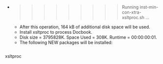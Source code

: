 * >>>>>>>>> Running inst-min-con-xtra-xsltproc.sh ...
  * After this operation, 164 kB of additional disk space will be used.
  * Install xsltproc to process Docbook.
  * Disk size = 3795828K. Space Used = 308K. Runtime = 00:00:00:01.
  * The following NEW packages will be installed:
  ```bash
xsltproc
  ```
